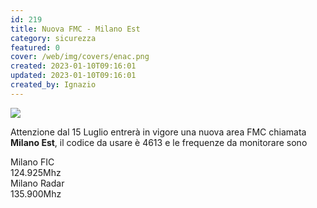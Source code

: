 ```yaml
---
id: 219
title: Nuova FMC - Milano Est
category: sicurezza
featured: 0
cover: /web/img/covers/enac.png
created: 2023-01-10T09:16:01
updated: 2023-01-10T09:16:01
created_by: Ignazio
---
```


<a href="/web/img/stories/2012-fmc-milano-est.png">
  <img class="float-start mr-3 w-[300px]" src="/web/img/stories/2012-fmc-milano-est.png"/>
</a>

Attenzione dal 15 Luglio entrerà in vigore una nuova area FMC chiamata <strong>Milano Est</strong>, il codice da usare è 4613 e le frequenze da monitorare sono

<div class="grid grid-cols-[auto,1fr]">
  <div class="border-y border-orange-100 py-1 pr-4">Milano FIC</div>
  <div class="border-y border-orange-100 py-1 text-orange-500">124.925Mhz</div>
  <div class="border-b border-orange-100 py-1 pr-4">Milano Radar</div>
  <div class="border-b border-orange-100 py-1 text-orange-500">135.900Mhz</div>
</div>
